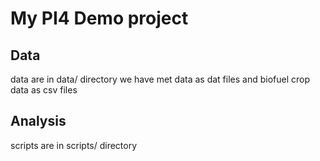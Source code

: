 # My PI4 Demo project

## Data

data are in data/ directory
we have met data as dat files and biofuel crop data as csv files

## Analysis

scripts are in scripts/ directory